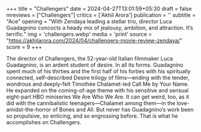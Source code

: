 +++
title = "Challengers"
date = 2024-04-27T13:01:59+05:30
draft = false
mreviews = ["Challengers"]
critics = ['Akhil Arora']
publication = ''
subtitle = "Ace"
opening = "With Zendaya leading a stellar trio, director Luca Guadagnino concocts a heady mix of jealousy, ambition, and attraction. It’s terrific."
img = 'challengers.webp'
media = 'print'
source = "https://akhilarora.com/2024/04/challengers-movie-review-zendaya/"
score = 9
+++

The director of Challengers, the 52-year-old Italian filmmaker Luca Guadagnino, is an ardent student of desire. In all its forms. Guadagnino spent much of his thirties and the first half of his forties with his spiritually connected, self-described Desire trilogy of films—ending with the tender, wondrous and deeply-felt Timothée Chalamet-led Call Me by Your Name. He expanded on the coming-of-age theme with his sensitive and sensual eight-part HBO miniseries We Are Who We Are. It can get weird, too, as it did with the cannibalistic teenagers—Chalamet among them—in the love-amidst-the-horror of Bones and All. But never has Guadagnino’s work been so propulsive, so enticing, and so engrossing before. That is what he accomplishes on Challengers.

